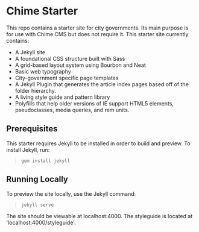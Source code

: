 # Chime Starter

This repo contains a starter site for city governments. Its main purpose is for use with Chime CMS but does not require it. This starter site currently contains:

- A Jekyll site
- A foundational CSS structure built with Sass
- A grid-based layout system using Bourbon and Neat
- Basic web typography
- City-government specific page templates
- A Jekyll Plugin that generates the article index pages based off of the folder hierarchy.
- A living style guide and pattern library
- Polyfills that help older versions of IE support HTML5 elements, pseudoclasses, media queries, and rem units.


## Prerequisites

This starter requires Jekyll to be installed in order to build and preview. To install Jekyll, run:

> `gem install jekyll`


## Running Locally

To preview the site locally, use the Jekyll command:

> `jekyll serve`

The site should be viewable at localhost:4000. The styleguide is located at 'localhost:4000/styleguide'.

